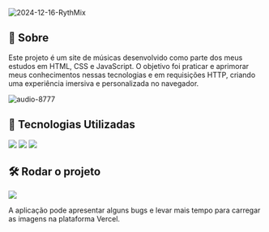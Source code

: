 ![2024-12-16-RythMix](https://github.com/user-attachments/assets/8dda8d62-9c3c-479b-b95f-8cbe76987840)

<h2>📌 Sobre</h2>
<p> Este projeto é um site de músicas desenvolvido como parte dos meus estudos em HTML, CSS e JavaScript. O objetivo foi praticar e aprimorar meus conhecimentos nessas tecnologias e em requisições HTTP, criando uma experiência imersiva e personalizada no navegador. </p>

![audio-8777](https://github.com/user-attachments/assets/4d886e98-c2fd-430c-9e3d-765225e11307)

## 🚀 Tecnologias Utilizadas
<div>
  <img src="https://img.shields.io/badge/HTML-239120?style=for-the-badge&logo=html5&logoColor=white">
  <img src="https://img.shields.io/badge/CSS-239120?&style=for-the-badge&logo=css3&logoColor=white">
  <img src="https://img.shields.io/badge/JavaScript-F7DF1E?style=for-the-badge&logo=javascript&logoColor=black">
</div>

## 🛠️ Rodar o projeto
<div>
  <a href="https://rythmix-nu.vercel.app" target="_blank"><img loading="lazy" src="https://img.shields.io/badge/Vercel-000000?style=for-the-badge&logo=vercel&logoColor=white" target="_blank"></a>
  <p> A aplicação pode apresentar alguns bugs e levar mais tempo para carregar as imagens na plataforma Vercel. </p>
</div>
